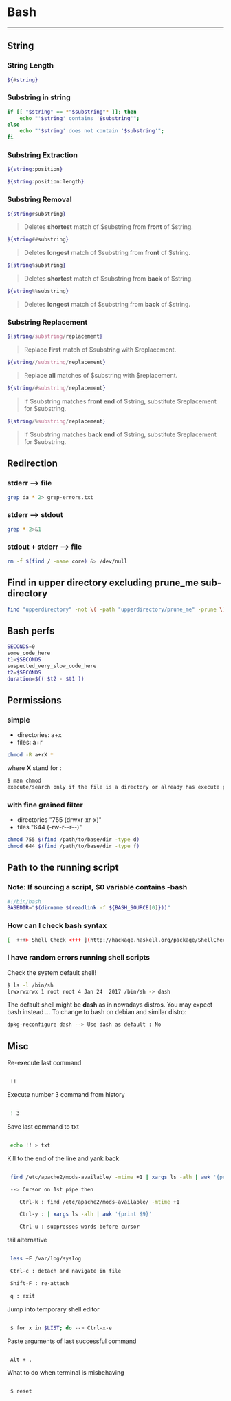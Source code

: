 # Bash

***

## String

### String Length

```bash
${#string}
```

### Substring in string

```bash
if [[ "$string" == *"$substring"* ]]; then
    echo "'$string' contains '$substring'";
else
    echo "'$string' does not contain '$substring'";
fi
```

### Substring Extraction

```bash
${string:position}
```

```bash
${string:position:length}
```

### Substring Removal

```bash
${string#substring}
```

> Deletes **shortest** match of \$substring from **front** of \$string.

```bash
${string##substring}
```

> Deletes **longest** match of \$substring from **front** of \$string.

```bash
${string%substring}
```

> Deletes **shortest** match of \$substring from **back** of \$string.

```bash
${string%%substring}
```

> Deletes **longest** match of \$substring from **back** of \$string.

### Substring Replacement

```bash
${string/substring/replacement}
```

> Replace **first** match of \$substring with \$replacement.

```bash
${string//substring/replacement}
```

> Replace **all** matches of \$substring with \$replacement.

```bash
${string/#substring/replacement}
```

> If \$substring matches **front end** of \$string, substitute \$replacement for \$substring.

```bash
${string/%substring/replacement}
```

> If \$substring matches **back end** of \$string, substitute \$replacement for \$substring.

## Redirection

### stderr --> file

```bash
grep da * 2> grep-errors.txt
```

### stderr --> stdout

```bash
grep * 2>&1
```

### stdout + stderr --> file

```bash
rm -f $(find / -name core) &> /dev/null
```


## Find in upper directory excluding **prune_me** sub-directory

```bash
find "upperdirectory" -not \( -path "upperdirectory/prune_me" -prune \) -exec bash -c 'echo "$0"' {} \;
```

## Bash perfs

```bash
SECONDS=0
some_code_here
t1=$SECONDS
suspected_very_slow_code_here
t2=$SECONDS
duration=$(( $t2 - $t1 ))
```

## Permissions

### simple

- directories: a+x
- files: a+r

```bash
chmod -R a+rX *
```

where **X** stand for :

```bash
$ man chmod
execute/search only if the file is a directory or already has execute permission for some user (X)
```

### with fine grained filter

- directories "755 (drwxr-xr-x)"
- files "644 (-rw-r--r--)"

```bash
chmod 755 $(find /path/to/base/dir -type d)
chmod 644 $(find /path/to/base/dir -type f)
```

## Path to the running script

### Note: If sourcing a script, $0 variable contains -bash

```bash
#!/bin/bash
BASEDIR="$(dirname $(readlink -f ${BASH_SOURCE[0]}))"
```

### How can I check bash syntax

```bash
[  +++> Shell Check <+++ ](http://hackage.haskell.org/package/ShellCheck)
```

### I have random errors running shell scripts

Check the system default shell!

```bash
$ ls -l /bin/sh
lrwxrwxrwx 1 root root 4 Jan 24  2017 /bin/sh -> dash
```

The default shell might be **dash** as in nowadays distros.
You may expect bash instead ...
To change to bash on debian and similar distro:

```bash
dpkg-reconfigure dash --> Use dash as default : No
```


## Misc



Re-execute last command



```bash

 !!

```



Execute number 3 command from history



```bash

 ! 3

```



Save last command to txt



```bash

 echo !! > txt

```



Kill to the end of the line and yank back



```bash

 find /etc/apache2/mods-available/ -mtime +1 | xargs ls -alh | awk '{print $9}'

 --> Cursor on 1st pipe then 

    Ctrl-k : find /etc/apache2/mods-available/ -mtime +1

    Ctrl-y : | xargs ls -alh | awk '{print $9}'

    Ctrl-u : suppresses words before cursor

```



tail alternative



```bash

 less +F /var/log/syslog

 Ctrl-c : detach and navigate in file

 Shift-F : re-attach

 q : exit

```



Jump into temporary shell editor



```bash

 $ for x in $LIST; do --> Ctrl-x-e

```



Paste arguments of last successful command



```bash

 Alt + .

```



What to do when terminal is misbehaving



```bash

 $ reset

```
